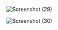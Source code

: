 ![Screenshot (29)](https://user-images.githubusercontent.com/61587800/233567859-d1aa725f-8f97-4b26-8614-a63506f19a85.png)


![Screenshot (30)](https://user-images.githubusercontent.com/61587800/233567887-f99abe3a-b71b-48e2-b889-b66b88ad8b7a.png)
